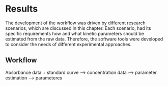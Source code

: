 # Results

The development of the workflow was driven by different research scenarios, which are discussed in this chapter. Each scenario, had its specific requirements how and what kinetic parameters should be estimated from the raw data. Therefore, the software tools were developed to consider the needs of different experimental approaches.

## Workflow

Absorbance data + standard curve --> concentration data --> parameter estimation --> parameteres
